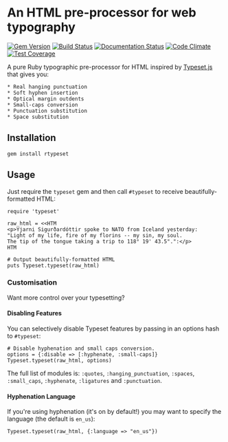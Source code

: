 # An HTML pre-processor for web typography

[![Gem Version](https://badge.fury.io/rb/rtypeset.svg)](http://badge.fury.io/rb/rtypeset)
[![Build Status](https://travis-ci.org/doches/rtypeset.png)](https://travis-ci.org/doches/rtypeset)
[![Documentation Status](https://inch-ci.org/github/doches/rtypeset.svg)](https://inch-ci.org/github/doches/rtypeset)
[![Code Climate](https://codeclimate.com/github/doches/rtypeset/badges/gpa.svg)](https://codeclimate.com/github/doches/rtypeset)
[![Test Coverage](https://codeclimate.com/github/doches/rtypeset/badges/coverage.svg)](https://codeclimate.com/github/doches/rtypeset/coverage)

A pure Ruby typographic pre-processor for HTML inspired by [Typeset.js](https://github.com/davidmerfield/Typeset) that gives you:

    * Real hang­ing punc­tu­a­tion
    * Soft hy­phen in­ser­tion
    * Op­ti­cal mar­gin out­dents
    * Small-caps conversion
    * Punc­tu­a­tion sub­sti­tu­tion
    * Space sub­sti­tu­tion

## Installation

    gem install rtypeset

## Usage

Just require the `typeset` gem and then call `#typeset` to receive beautifully-formatted
HTML:

    require 'typeset'

    raw_html = <<HTM
    <p>Yjarni Sigurðardóttir spoke to NATO from Iceland yesterday:
    "Light of my life, fire of my florins -- my sin, my soul.
    The tip of the tongue taking a trip to 118° 19' 43.5".":</p>
    HTM

    # Output beautifully-formatted HTML
    puts Typeset.typeset(raw_html)

### Customisation

Want more control over your typesetting? 

#### Disabling Features

You can selectively disable Typeset features by passing in an options hash to `#typeset`:

    # Disable hyphenation and small caps conversion.
    options = {:disable => [:hyphenate, :small-caps]}
    Typeset.typeset(raw_html, options)

The full list of modules is: `:quotes`, `:hanging_punctuation`, `:spaces`, `:small_caps`, `:hyphenate`, `:ligatures` and `:punctuation`.

#### Hyphenation Language

If you're using hyphenation (it's on by default!) you may want to specify the language (the default is `en_us`):

    Typeset.typeset(raw_html, {:language => "en_us"})